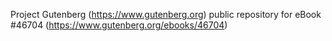 Project Gutenberg (https://www.gutenberg.org) public repository for eBook #46704 (https://www.gutenberg.org/ebooks/46704)
